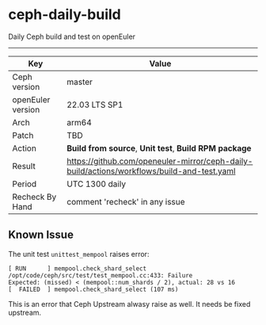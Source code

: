 # ceph-daily-build
Daily Ceph build and test on openEuler

------------------------------------------------------------

|  Key   | Value  |
|  ----  | ----  |
| Ceph version  | master |
| openEuler version | 22.03 LTS SP1 |
| Arch  | arm64 |
| Patch  | TBD |
| Action | **Build from source**, **Unit test**, **Build RPM package**|
| Result | https://github.com/openeuler-mirror/ceph-daily-build/actions/workflows/build-and-test.yaml |
| Period | UTC 1300 daily |
| Recheck By Hand | comment 'recheck' in any issue |

## Known Issue

The unit test `unittest_mempool` raises error:
```
[ RUN      ] mempool.check_shard_select
/opt/code/ceph/src/test/test_mempool.cc:433: Failure
Expected: (missed) < (mempool::num_shards / 2), actual: 28 vs 16
[  FAILED  ] mempool.check_shard_select (107 ms)
```

This is an error that Ceph Upstream alwasy raise as well. It needs be fixed upstream.
